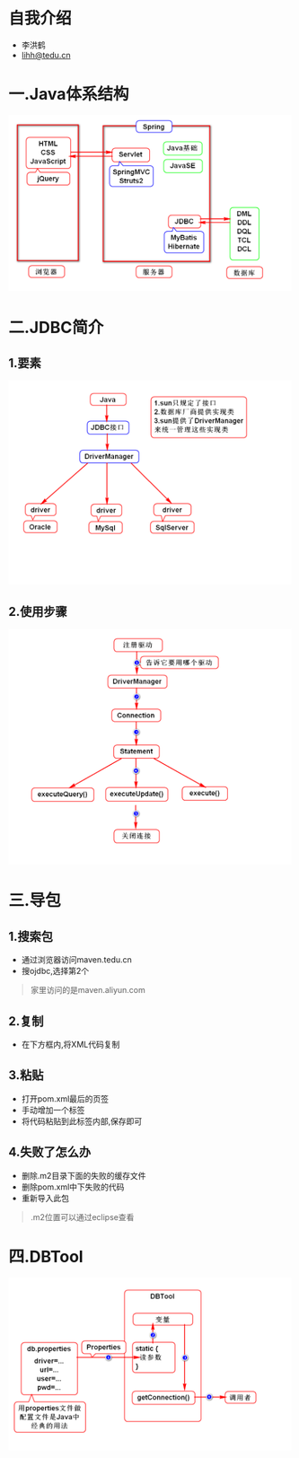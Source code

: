# 自我介绍
- 李洪鹤
- lihh@tedu.cn

# 一.Java体系结构
![](1.png)

# 二.JDBC简介
## 1.要素
![](2.png)

## 2.使用步骤
![](3.png)

# 三.导包
## 1.搜索包
- 通过浏览器访问maven.tedu.cn
- 搜ojdbc,选择第2个
> 家里访问的是maven.aliyun.com

## 2.复制
- 在下方框内,将XML代码复制

## 3.粘贴
- 打开pom.xml最后的页签
- 手动增加一个标签<dependencies>
- 将代码粘贴到此标签内部,保存即可

## 4.失败了怎么办
- 删除.m2目录下面的失败的缓存文件
- 删除pom.xml中<dependencies>下失败的代码
- 重新导入此包
> .m2位置可以通过eclipse查看

# 四.DBTool
![](4.png)